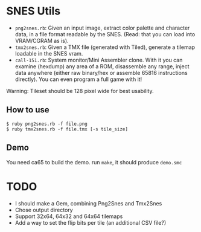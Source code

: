 # SNES Utils

* `png2snes.rb`: Given an input image, extract color palette and character data, in a file format readable by the SNES. (Read: that you can load into VRAM/CGRAM as is).
* `tmx2snes.rb`: Given a TMX file (generated with Tiled), generate a tilemap loadable in the SNES vram.
* `call-151.rb`: System monitor/Mini Assembler clone. With it you can examine (hexdump) any area of a ROM, disassemble any range, inject data anywhere (either raw binary/hex or assemble 65816 instructions directly). You can even program a full game with it!

Warning: Tileset should be 128 pixel wide for best usability.

## How to use

```
$ ruby png2snes.rb -f file.png
$ ruby tmx2snes.rb -f file.tmx [-s tile_size]
```

## Demo

You need ca65 to build the demo. run `make`, it should produce `demo.smc`

# TODO

* I should make a Gem, combining Png2Snes and Tmx2Snes
* Chose output directory
* Support 32x64, 64x32 and 64x64 tilemaps
* Add a way to set the flip bits per tile (an additional CSV file?)
